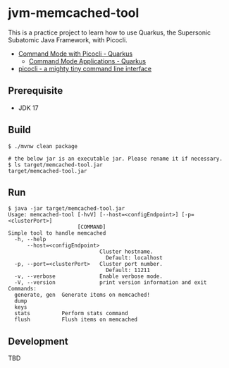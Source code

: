 # jvm-memcached-tool

This is a practice project to learn how to use Quarkus, the Supersonic Subatomic Java Framework, with Picocli.

- [Command Mode with Picocli \- Quarkus](https://quarkus.io/guides/picocli)
  - [Command Mode Applications \- Quarkus](https://quarkus.io/guides/command-mode-reference)
- [picocli \- a mighty tiny command line interface](https://picocli.info/)


## Prerequisite

- JDK 17

## Build

```shell
$ ./mvnw clean package

# the below jar is an executable jar. Please rename it if necessary.
$ ls target/memcached-tool.jar
target/memcached-tool.jar
```

## Run

```shell
$ java -jar target/memcached-tool.jar
Usage: memcached-tool [-hvV] [--host=<configEndpoint>] [-p=<clusterPort>]
                      [COMMAND]
Simple tool to handle memcached
  -h, --help
      --host=<configEndpoint>
                             Cluster hostname.
                               Default: localhost
  -p, --port=<clusterPort>   Cluster port number.
                               Default: 11211
  -v, --verbose              Enable verbose mode.
  -V, --version              print version information and exit
Commands:
  generate, gen  Generate items on memcached!
  dump
  keys
  stats          Perform stats command
  flush          Flush items on memcached
```

## Development

TBD
